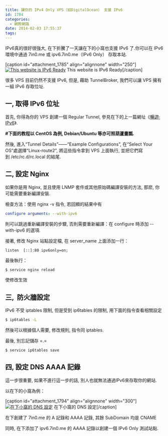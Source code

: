 ```yaml
---
title: 讓你的 IPv4 Only VPS（如DigitalOcean） 支援 IPv6
id: 1784
categories:
  - 網際網路
date: 2014-02-03 17:55:37
tags:
---
```


IPv6真的很好很強大, 在下折騰了一天讓在下的小窩也支援 IPv6 了.你可以在 IPv6 環境中通過 7in0.me 或 ipv6.7in0.me（IPv6 Only） 存取本站.

[caption id="attachment_1785" align="alignnone" width="250"][![This website is IPv6 Ready](/wp-content/uploads/2014/02/ipv6_ready_logo.png-250x300.jpeg)](/wp-content/uploads/2014/02/ipv6_ready_logo.png.jpeg) This website is IPv6 Ready[/caption]

很多 VPS 目前仍然不支援 IPv6, 但是, 藉助 TunnelBroker, 我們可以讓 VPS 擁有一組 IPv6 存取位址.

<!--more-->

## 一, 取得 IPv6 位址

首先, 你得為你的 VPS 創建一個 Regular Tunnel, 參見在下的上一篇網址《[暢遊· IPv6](http://7in0.me/2014/02/surfing-with-ipv6/ "暢遊·IPv6")》.

**#下面的教程以 CentOS 為例, Debian/Ubuntu 等亦可照葫蘆畫瓢.**

然後, 進入“Tunnel Details”——“Example Configurations”, 在“Select Your OS”處選擇“Linux-route2”, 將這些指令拿到 VPS 上面執行, 並把它們寫到 /etc/rc.d/rc.local 的結尾.

## 二, 設定 Nginx

如果你是用 Nginx, 並且使用 LNMP 套件或其他原始碼編譯安裝的方法, 那麽, 你可能需要重新編譯安裝.

檢查方法：使用 nginx -v 指令, 若回顯的結果中有

```yaml
configure arguments: --with-ipv6
```

則可以跳過重新編譯安裝的步驟, 否則需要重新編譯：在 configure 時添加 --with-ipv6 的選項.

接著, 修改 Nginx 站點設定檔, 在 server_name 上面添加一行：

```nginx
listen  [::]:80 ipv6only=on;
```

最後執行：

```bash
$ service nginx reload
```

使修改生效

## 三,  防火牆設定

IPv6 不受 iptables 限制, 但是受到 ip6tables 的限制, 用下面的指令查看相關設定

```bash
$ ip6tables -L
```

然後可以根據個人需要, 修改規則, 指令同 iptables.

最後, 別忘記儲存 =.=

```bash
$ service ip6tables save
```

## 四, 設定 DNS AAAA 記錄

這一步很重要, 如果不進行這一步的話, 別人也就無法通過IPv6來存取你的網站.

以在下的小窩為例：

[caption id="attachment_1794" align="alignnone" width="300"][![在下小窩的 DNS 設定](/wp-content/uploads/2014/02/DNS-300x161.png)](/wp-content/uploads/2014/02/DNS-e1391423389454.png) 在下小窩的 DNS 設定[/caption]

在下創建了 7in0.me 的 A 記錄和 AAAA 記錄, 其餘 SubDomain 均是 CNAME

同時, 在下添加了 ipv6.7in0.me 的 AAAA 記錄以創建一個 IPv6 Only 測試站點.
